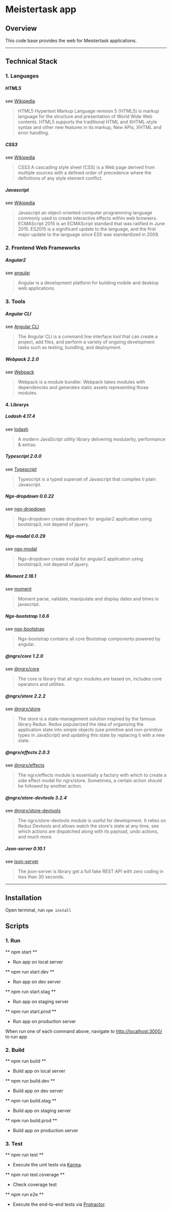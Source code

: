 # Meistertask app

## Overview
This code base provides the web for Meistertask applications.

---
## Technical Stack

### 1. Languages

##### HTML5
see [Wikipedia](https://en.wikipedia.org/wiki/HTML5)
> HTML5 Hypertext Markup Language revision 5 (HTML5) is markup language for the structure and presentation of World Wide Web contents. HTML5 supports the traditional HTML and XHTML-style syntax and other new features in its markup, New APIs, XHTML and error handling.

##### CSS3
see [Wikipedia](https://en.wikipedia.org/wiki/Cascading_Style_Sheets#CSS_3)
> CSS3 A cascading style sheet (CSS) is a Web page derived from multiple sources with a defined order of precedence where the definitions of any style element conflict.

##### Javascript
see [Wikipedia](https://en.wikipedia.org/wiki/JavaScript)
> Javascript an object-oriented computer programming language commonly used to create interactive effects within web browsers. ECMAScript 2015 is an ECMAScript standard that was ratified in June 2015. ES2015 is a significant update to the language, and the first major update to the language since ES5 was standardized in 2009.

### 2. Frontend Web Frameworks

##### Angular2
see [angular](https://angular.io/)
> Angular is a development platform for building mobile and desktop web applications.

### 3. Tools

##### Angular CLI
see [Angular CLI](https://cli.angular.io/)
> The Angular CLI is a command line interface tool that can create a project, add files, and perform a variety of ongoing development tasks such as testing, bundling, and deployment.

##### Webpack 2.2.0
see [Webpack](https://webpack.github.io/)
> Webpack is a module bundler. Webpack takes modules with dependencies and generates static assets representing those modules.

#### 4. Librarys

##### Lodash 4.17.4
see [lodash](https://lodash.com/)
> A modern JavaScript utility library delivering modularity, performance & extras.

##### Typescript 2.0.0
see [Typescript](https://www.typescriptlang.org)
> Typescript is a typed superset of Javascript that compiles ti plain Javascript. 

##### Ngx-dropdown 0.0.22
see [ngx-dropdown](https://github.com/pleerock/ngx-dropdown)
> Ngx-dropdown create dropdown for angular2 application using bootstrap3, not depend of jquery.

##### Ngx-modal 0.0.29
see [ngx-modal](https://github.com/pleerock/ngx-modal)
> Ngx-dropdown create modal for angular2 application using bootstrap3, not depend of jquery.

##### Moment 2.18.1
see [moment](https://momentjs.com/)
> Moment parse, validate, manipulate and display dates and times in javascript.

##### Ngx-bootstrap 1.6.6
see [ngx-bootstrap](http://valor-software.com/ngx-bootstrap)
> Ngx-bootstrap contains all core Bootstrap components powered by angular.

##### @ngrx/core 1.2.0
see [@ngrx/core](https://github.com/ngrx/core)
> The core is library that all ngrx modules are based on, includes core operators and utilities.

##### @ngrx/store 2.2.2
see [@ngrx/store](https://github.com/ngrx/store)
> The store is a state-management solution inspired by the famous library Redux. Redux popularized the idea of organizing the application state into simple objects (use primitive and non-primitive types in JavaScript) and updating this state by replacing it with a new state.

##### @ngrx/effects 2.0.3
see [@ngrx/effects](https://github.com/ngrx/effects)
> The ngrx/effects module is essentially a factory with which to create a side effect model for ngrx/store. Sometimes, a certain action should be followed by another action.

##### @ngrx/store-devtools 3.2.4
see [@ngrx/store-devtools](https://github.com/ngrx/store-devtools)
> The ngrx/store-devtools module is useful for development. It relies on Redux Devtools and allows watch the store's state at any time, see which actions are dispatched along with its payload, undo actions, and much more.

##### Json-server 0.10.1
see [json-server](https://github.com/typicode/json-server)
> The json-server is library get a full fake REST API with zero coding in less than 30 seconds. 

---
## Installation
Open terminal, run `npm install`

## Scripts

### 1. Run

** npm start **

* Run app on local server

** npm run start.dev **

* Run app on dev server

** npm run start.stag **

* Run app on staging server

** npm run start.prod **

* Run app on production server

When run one of each command above, navigate to [http://localhost:3000/](http://localhost:3000/) to run app

### 2. Build

** npm run build **

* Build app on local server

** npm run build.dev **

* Build app on dev server

** npm run build.stag **

* Build app on staging server

** npm run build.prod **

* Build app on production server

### 3. Test

** npm run test **

* Execute the unit tests via [Karma](https://karma-runner.github.io).

** npm run test.coverage **

* Check coverage test

** npm run e2e **

* Execute the end-to-end tests via [Protractor](http://www.protractortest.org/).
